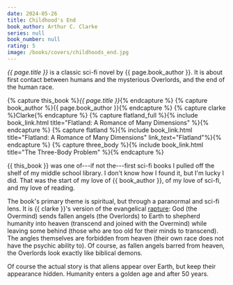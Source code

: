 ```yaml
---
date: 2024-05-26
title: Childhood's End
book_author: Arthur C. Clarke
series: null
book_number: null
rating: 5
image: /books/covers/childhoods_end.jpg
---
```


<cite class="book-title">{{ page.title }}</cite> is a classic sci-fi novel by
<span class="author-name">{{ page.book_author }}</span>. It is about first
contact between humans and the mysterious Overlords, and the end of the human
race.

{% capture this_book %}<cite class="book-title">{{ page.title }}</cite>{% endcapture %}
{% capture book_author %}<span class="author-name">{{ page.book_author }}</span>{% endcapture %}
{% capture clarke %}<span class="author-name">Clarke</span>{% endcapture %}
{% capture flatland_full %}{% include book_link.html title="Flatland: A Romance of Many Dimensions" %}{% endcapture %}
{% capture flatland %}{% include book_link.html title="Flatland: A Romance of Many Dimensions" link_text="Flatland"%}{% endcapture %}
{% capture three_body %}{% include book_link.html title="The Three-Body Problem" %}{% endcapture %}

{{ this_book }} was one of---if not the---first sci-fi books I pulled off the
shelf of my middle school library. I don't know how I found it, but I'm lucky
I did. That was the start of my love of {{ book_author }}, of my love of
sci-fi, and my love of reading.

The book's primary theme is spiritual, but through a paranormal and sci-fi
lens. It is {{ clarke }}'s version of the evangelical [rapture][rapture]: God
(the Overmind) sends fallen angels (the Overlords) to Earth to shepherd
humanity into heaven (transcend and joined with the Overmind) while leaving
some behind (those who are too old for their minds to transcend). The angles
themselves are forbidden from heaven (their own race does not have the psychic
ability to). Of course, as fallen angels barred from heaven, the Overlords
look exactly like biblical demons.

[rapture]: https://en.wikipedia.org/wiki/Rapture

Of course the actual story is that aliens appear over Earth, but keep their
appearance hidden. Humanity enters a golden age and after 50 years.


